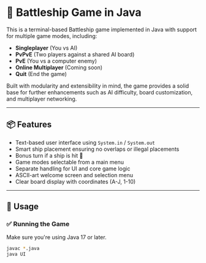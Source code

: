# 🚢 Battleship Game in Java

This is a terminal-based Battleship game implemented in Java with support for multiple game modes, including:

- **Singleplayer** (You vs AI)
- **PvPvE** (Two players against a shared AI board)
- **PvE** (You vs a computer enemy)
- **Online Multiplayer** (Coming soon)
- **Quit** (End the game)

Built with modularity and extensibility in mind, the game provides a solid base for further enhancements such as AI difficulty, board customization, and multiplayer networking.

---

## 📦 Features

- Text-based user interface using `System.in` / `System.out`
- Smart ship placement ensuring no overlaps or illegal placements
- Bonus turn if a ship is hit 🔁
- Game modes selectable from a main menu
- Separate handling for UI and core game logic
- ASCII-art welcome screen and selection menu
- Clear board display with coordinates (A-J, 1-10)

---

## 🔧 Usage

### ✅ Running the Game
Make sure you're using Java 17 or later.

```bash
javac *.java
java UI
